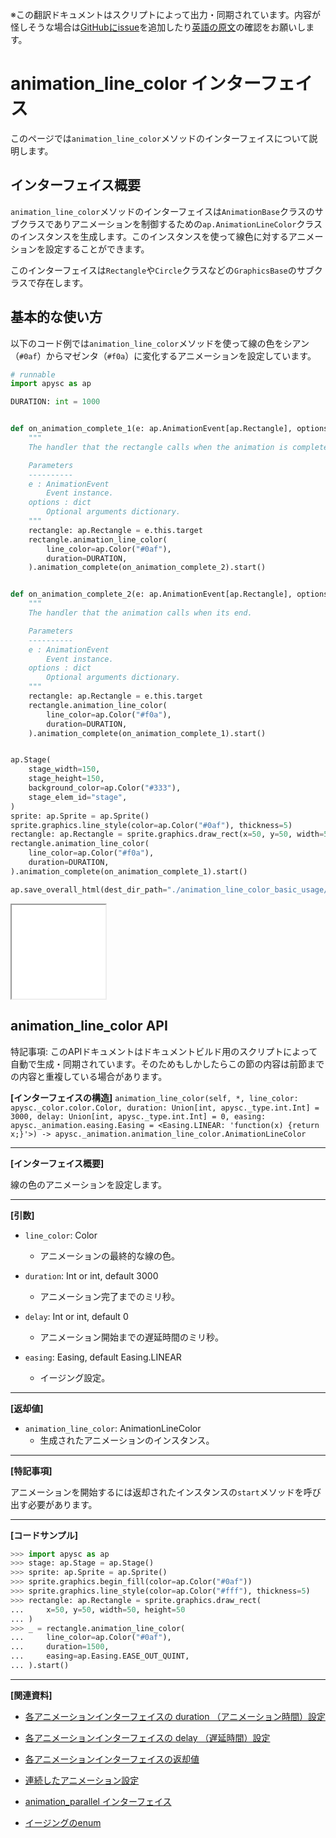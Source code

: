 <span class="inconspicuous-txt">※この翻訳ドキュメントはスクリプトによって出力・同期されています。内容が怪しそうな場合は<a href="https://github.com/simon-ritchie/apysc/issues" target="_blank">GitHubにissue</a>を追加したり[英語の原文](https://simon-ritchie.github.io/apysc/en/animation_line_color.html)の確認をお願いします。</span>

# animation_line_color インターフェイス

このページでは`animation_line_color`メソッドのインターフェイスについて説明します。

## インターフェイス概要

`animation_line_color`メソッドのインターフェイスは`AnimationBase`クラスのサブクラスでありアニメーションを制御するための`ap.AnimationLineColor`クラスのインスタンスを生成します。このインスタンスを使って線色に対するアニメーションを設定することができます。

このインターフェイスは`Rectangle`や`Circle`クラスなどの`GraphicsBase`のサブクラスで存在します。

## 基本的な使い方

以下のコード例では`animation_line_color`メソッドを使って線の色をシアン（`#0af`）からマゼンタ（`#f0a`）に変化するアニメーションを設定しています。

```py
# runnable
import apysc as ap

DURATION: int = 1000


def on_animation_complete_1(e: ap.AnimationEvent[ap.Rectangle], options: dict) -> None:
    """
    The handler that the rectangle calls when the animation is complete.

    Parameters
    ----------
    e : AnimationEvent
        Event instance.
    options : dict
        Optional arguments dictionary.
    """
    rectangle: ap.Rectangle = e.this.target
    rectangle.animation_line_color(
        line_color=ap.Color("#0af"),
        duration=DURATION,
    ).animation_complete(on_animation_complete_2).start()


def on_animation_complete_2(e: ap.AnimationEvent[ap.Rectangle], options: dict) -> None:
    """
    The handler that the animation calls when its end.

    Parameters
    ----------
    e : AnimationEvent
        Event instance.
    options : dict
        Optional arguments dictionary.
    """
    rectangle: ap.Rectangle = e.this.target
    rectangle.animation_line_color(
        line_color=ap.Color("#f0a"),
        duration=DURATION,
    ).animation_complete(on_animation_complete_1).start()


ap.Stage(
    stage_width=150,
    stage_height=150,
    background_color=ap.Color("#333"),
    stage_elem_id="stage",
)
sprite: ap.Sprite = ap.Sprite()
sprite.graphics.line_style(color=ap.Color("#0af"), thickness=5)
rectangle: ap.Rectangle = sprite.graphics.draw_rect(x=50, y=50, width=50, height=50)
rectangle.animation_line_color(
    line_color=ap.Color("#f0a"),
    duration=DURATION,
).animation_complete(on_animation_complete_1).start()

ap.save_overall_html(dest_dir_path="./animation_line_color_basic_usage/")
```

<iframe src="static/animation_line_color_basic_usage/index.html" width="150" height="150"></iframe>

## animation_line_color API

<span class="inconspicuous-txt">特記事項: このAPIドキュメントはドキュメントビルド用のスクリプトによって自動で生成・同期されています。そのためもしかしたらこの節の内容は前節までの内容と重複している場合があります。</span>

**[インターフェイスの構造]** `animation_line_color(self, *, line_color: apysc._color.color.Color, duration: Union[int, apysc._type.int.Int] = 3000, delay: Union[int, apysc._type.int.Int] = 0, easing: apysc._animation.easing.Easing = <Easing.LINEAR: 'function(x) {return x;}'>) -> apysc._animation.animation_line_color.AnimationLineColor`<hr>

**[インターフェイス概要]**

線の色のアニメーションを設定します。<hr>

**[引数]**

- `line_color`: Color
  - アニメーションの最終的な線の色。

- `duration`: Int or int, default 3000
  - アニメーション完了までのミリ秒。

- `delay`: Int or int, default 0
  - アニメーション開始までの遅延時間のミリ秒。

- `easing`: Easing, default Easing.LINEAR
  - イージング設定。

<hr>

**[返却値]**

- `animation_line_color`: AnimationLineColor
  - 生成されたアニメーションのインスタンス。

<hr>

**[特記事項]**

アニメーションを開始するには返却されたインスタンスの`start`メソッドを呼び出す必要があります。<hr>

**[コードサンプル]**

```py
>>> import apysc as ap
>>> stage: ap.Stage = ap.Stage()
>>> sprite: ap.Sprite = ap.Sprite()
>>> sprite.graphics.begin_fill(color=ap.Color("#0af"))
>>> sprite.graphics.line_style(color=ap.Color("#fff"), thickness=5)
>>> rectangle: ap.Rectangle = sprite.graphics.draw_rect(
...     x=50, y=50, width=50, height=50
... )
>>> _ = rectangle.animation_line_color(
...     line_color=ap.Color("#0af"),
...     duration=1500,
...     easing=ap.Easing.EASE_OUT_QUINT,
... ).start()
```

<hr>

**[関連資料]**

- [各アニメーションインターフェイスの duration （アニメーション時間）設定](https://simon-ritchie.github.io/apysc/jp/jp_animation_duration.html)
- [各アニメーションインターフェイスの delay （遅延時間）設定](https://simon-ritchie.github.io/apysc/jp/jp_animation_delay.html)

- [各アニメーションインターフェイスの返却値](https://simon-ritchie.github.io/apysc/jp/jp_animation_return_value.html)
- [連続したアニメーション設定](https://simon-ritchie.github.io/apysc/jp/jp_sequential_animation.html)

- [animation_parallel インターフェイス](https://simon-ritchie.github.io/apysc/jp/jp_animation_parallel.html)
- [イージングのenum](https://simon-ritchie.github.io/apysc/jp/jp_easing_enum.html)